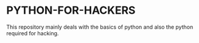 # PYTHON-FOR-HACKERS
This repository mainly deals with the basics of python and also the python required for hacking.
